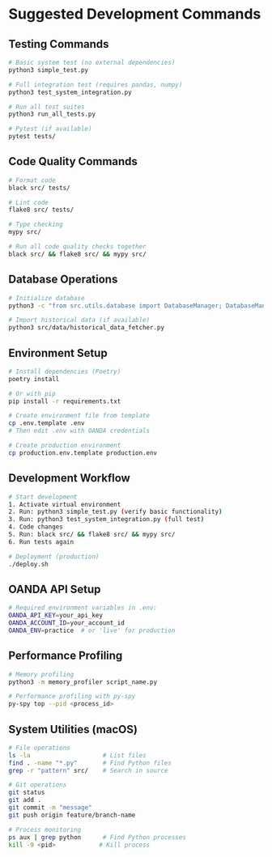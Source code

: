 # Suggested Development Commands

## Testing Commands
```bash
# Basic system test (no external dependencies)
python3 simple_test.py

# Full integration test (requires pandas, numpy)
python3 test_system_integration.py

# Run all test suites
python3 run_all_tests.py

# Pytest (if available)
pytest tests/
```

## Code Quality Commands
```bash
# Format code
black src/ tests/

# Lint code
flake8 src/ tests/

# Type checking
mypy src/

# Run all code quality checks together
black src/ && flake8 src/ && mypy src/
```

## Database Operations
```bash
# Initialize database
python3 -c "from src.utils.database import DatabaseManager; DatabaseManager('./data/fx_trading.db')"

# Import historical data (if available)
python3 src/data/historical_data_fetcher.py
```

## Environment Setup
```bash
# Install dependencies (Poetry)
poetry install

# Or with pip
pip install -r requirements.txt

# Create environment file from template
cp .env.template .env
# Then edit .env with OANDA credentials

# Create production environment
cp production.env.template production.env
```

## Development Workflow
```bash
# Start development
1. Activate virtual environment
2. Run: python3 simple_test.py (verify basic functionality)
3. Run: python3 test_system_integration.py (full test)
4. Code changes
5. Run: black src/ && flake8 src/ && mypy src/
6. Run tests again

# Deployment (production)
./deploy.sh
```

## OANDA API Setup
```bash
# Required environment variables in .env:
OANDA_API_KEY=your_api_key
OANDA_ACCOUNT_ID=your_account_id
OANDA_ENV=practice  # or 'live' for production
```

## Performance Profiling
```bash
# Memory profiling
python3 -m memory_profiler script_name.py

# Performance profiling with py-spy
py-spy top --pid <process_id>
```

## System Utilities (macOS)
```bash
# File operations
ls -la                    # List files
find . -name "*.py"       # Find Python files
grep -r "pattern" src/    # Search in source

# Git operations
git status
git add .
git commit -m "message"
git push origin feature/branch-name

# Process monitoring
ps aux | grep python      # Find Python processes
kill -9 <pid>            # Kill process
```